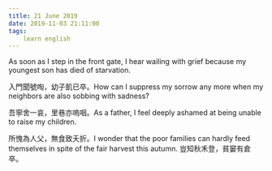 ```yaml
---
title: 21 June 2019
date: 2019-11-03 21:11:00
tags:
    learn english
---
```

As soon as I step
in the front gate, I hear wailing with grief because my youngest son has died
of starvation. 

入門聞號啕，幼子飢已卒。How can I suppress
my sorrow any more when my neighbors are also sobbing with sadness?

吾寧舍一哀，里巷亦嗚咽。As a father, I feel
deeply ashamed at being unable to raise my children.

所愧為人父，無食致夭折。I wonder that the poor families
can hardly feed themselves in spite of the fair harvest this autumn. 豈知秋禾登，貧窭有倉卒。



 
